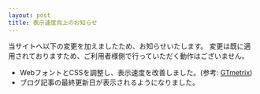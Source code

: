 ```yaml
---
layout: post
title: 表示速度向上のお知らせ
---
```

当サイトへ以下の変更を加えましたため、お知らせいたします。
変更は既に適用されておりますため、ご利用者様側で行っていただく動作はございません。
- WebフォントとCSSを調整し、表示速度を改善しました。(参考: [GTmetrix](https://gtmetrix.com/compare/IfPGfur7/pKiCfPJj))
- ブログ記事の最終更新日が表示されるようになりました。
